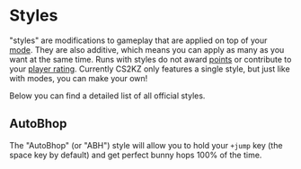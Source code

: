 # Styles

"styles" are modifications to gameplay that are applied on top of your
[mode](/modes). They are also additive, which means you can apply as many as
you want at the same time. Runs with styles do not award
[points](/ranking#points) or contribute to your
[player rating](/ranking#rating). Currently CS2KZ only features a single style,
but just like with modes, you can make your own!

Below you can find a detailed list of all official styles.

## AutoBhop

The "AutoBhop" (or "ABH") style will allow you to hold your `+jump` key (the
space key by default) and get perfect bunny hops 100% of the time.
